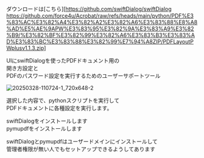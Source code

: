 ダウンロードは[こちら][https://github.com/swiftDialog/swiftDialog
https://github.com/force4u/Acrobat/raw/refs/heads/main/python/PDF%E3%83%AC%E3%82%A4%E3%82%A2%E3%82%A6%E3%83%88%E8%A8%AD%E5%AE%9APW%E3%83%95%E3%82%9A%E3%83%A9%E3%82%B9/%E3%82%BF%E3%82%99%E3%82%A6%E3%83%B3%E3%83%AD%E3%83%BC%E3%83%88%E3%82%99%E7%94%A8ZIP/PDFLayoutPWplusv1.1.3.zip]  
  
  
UIにswiftDialogを使ったPDFドキュメント用の  
開き方設定と  
PDFのパスワード設定を実行するためのユーザーサポートツール   
  
![20250328-110724-1_720x648-2](https://github.com/user-attachments/assets/fb1ae86f-2a51-4f93-9ae2-db47cca4f07e)
  
  
選択した内容で、pythonスクリプトを実行して  
PDFドキュメントに各種設定を実行します。  
  
swiftDialogをインストールします  
pymupdfをインストールします  
  
swiftDialogとpymupdfはユーザードメインにインストールして  
管理者権限が無い人でもセットアップできるようしてあります  
  
